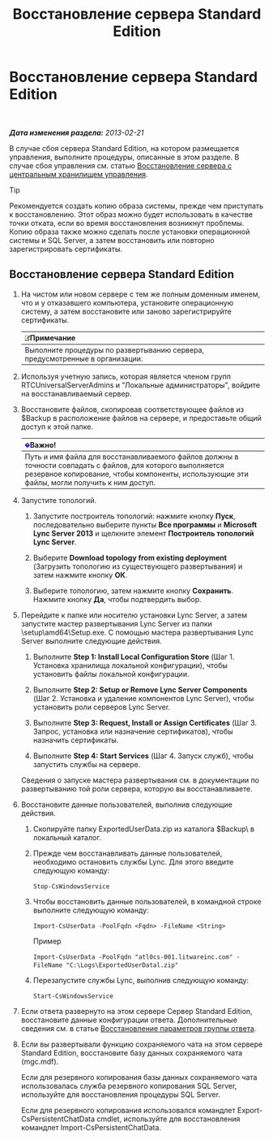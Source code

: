 ﻿---
title: Восстановление сервера Standard Edition
TOCTitle: Восстановление сервера Standard Edition
ms:assetid: d1845663-3138-4fd6-b3e7-337e294d40d8
ms:mtpsurl: https://technet.microsoft.com/ru-ru/library/Hh202190(v=OCS.15)
ms:contentKeyID: 52058341
ms.date: 05/19/2016
mtps_version: v=OCS.15
ms.translationtype: HT
---

# Восстановление сервера Standard Edition

 

_**Дата изменения раздела:** 2013-02-21_

В случае сбоя сервера Standard Edition, на котором размещается управления, выполните процедуры, описанные в этом разделе. В случае сбоя управления см. статью [Восстановление сервера с центральным хранилищем управления](lync-server-2013-restoring-the-server-hosting-the-central-management-store.md).


> [!TIP]
> Рекомендуется создать копию образа системы, прежде чем приступать к восстановлению. Этот образ можно будет использовать в качестве точки отката, если во время восстановления возникнут проблемы. Копию образа также можно сделать после установки операционной системы и SQL Server, а затем восстановить или повторно зарегистрировать сертификаты.



## Восстановление сервера Standard Edition

1.  На чистом или новом сервере с тем же полным доменным именем, что и у отказавшего компьютера, установите операционную систему, а затем восстановите или заново зарегистрируйте сертификаты.
    
    <table>
    <thead>
    <tr class="header">
    <th><img src="images/Gg398412.note(OCS.15).gif" title="note" alt="note" />Примечание</th>
    </tr>
    </thead>
    <tbody>
    <tr class="odd">
    <td>Выполните процедуры по развертыванию сервера, предусмотренные в организации.</td>
    </tr>
    </tbody>
    </table>


2.  Используя учетную запись, которая является членом групп RTCUniversalServerAdmins и "Локальные администраторы", войдите на восстанавливаемый сервер.

3.  Восстановите файлов, скопировав соответствующее файлов из $Backup в расположение файлов на сервере, и предоставьте общий доступ к этой папке.
    
    <table>
    <thead>
    <tr class="header">
    <th><img src="images/JJ618369.important(OCS.15).gif" title="important" alt="important" />Важно!</th>
    </tr>
    </thead>
    <tbody>
    <tr class="odd">
    <td>Путь и имя файла для восстанавливаемого файлов должны в точности совпадать с файлов, для которого выполняется резервное копирование, чтобы компоненты, использующие эти файлы, могли получить к ним доступ.</td>
    </tr>
    </tbody>
    </table>


4.  Запустите топологий.
    
    1.  Запустите построитель топологий: нажмите кнопку **Пуск**, последовательно выберите пункты **Все программы** и **Microsoft Lync Server 2013** и щелкните элемент **Построитель топологий Lync Server**.
    
    2.  Выберите **Download topology from existing deployment** (Загрузить топологию из существующего развертывания) и затем нажмите кнопку **ОК**.
    
    3.  Выберите топологию, затем нажмите кнопку **Сохранить**. Нажмите кнопку **Да**, чтобы подтвердить выбор.

5.  Перейдите к папке или носителю установки Lync Server, а затем запустите мастер развертывания Lync Server из папки \\setup\\amd64\\Setup.exe. С помощью мастера развертывания Lync Server выполните следующие действия.
    
    1.  Выполните **Step 1: Install Local Configuration Store** (Шаг 1. Установка хранилища локальной конфигурации), чтобы установить файлы локальной конфигурации.
    
    2.  Выполните **Step 2: Setup or Remove Lync Server Components** (Шаг 2. Установка и удаление компонентов Lync Server), чтобы установить роли серверов Lync Server.
    
    3.  Выполните **Step 3: Request, Install or Assign Certificates** (Шаг 3. Запрос, установка или назначение сертификатов), чтобы назначить сертификаты.
    
    4.  Выполните **Step 4: Start Services** (Шаг 4. Запуск служб), чтобы запустить службы на сервере.
    
    Сведения о запуске мастера развертывания см. в документации по развертыванию той роли сервера, которую вы восстанавливаете.

6.  Восстановите данные пользователей, выполнив следующие действия.
    
    1.  Скопируйте папку ExportedUserData.zip из каталога $Backup\\ в локальный каталог.
    
    2.  Прежде чем восстанавливать данные пользователей, необходимо остановить службы Lync. Для этого введите следующую команду:
        
            Stop-CsWindowsService
    
    3.  Чтобы восстановить данные пользователей, в командной строке выполните следующую команду:
        
            Import-CsUserData -PoolFqdn <Fqdn> -FileName <String>
        
        Пример
        
            Import-CsUserData -PoolFqdn "atl0cs-001.litwareinc.com" -FileName "C:\Logs\ExportedUserDatal.zip"
    
    4.  Перезапустите службы Lync, выполнив следующую команду:
        
            Start-CsWindowsService

7.  Если ответа развернуто на этом сервере Сервер Standard Edition, восстановите данные конфигурации ответа. Дополнительные сведения см. в статье [Восстановление параметров группы ответа](lync-server-2013-restoring-response-group-settings.md).

8.  Если вы развертывали функцию сохраняемого чата на этом сервере Standard Edition, восстановите базу данных сохраняемого чата (mgc.mdf).
    
    Если для резервного копирования базы данных сохраняемого чата использовалась служба резервного копирования SQL Server, используйте для восстановления процедуры SQL Server.
    
    Если для резервного копирования использовался командлет Export-CsPersistentChatData cmdlet, используйте для восстановления командлет Import-CsPersistentChatData.

